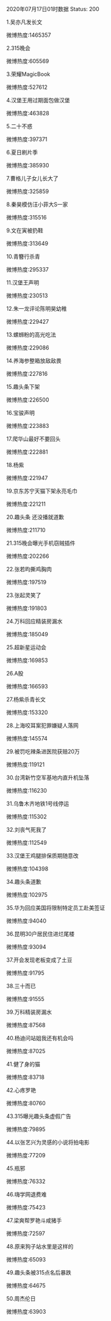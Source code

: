 2020年07月17日01时数据
Status: 200

1.吴亦凡发长文

微博热度:1465357

2.315晚会

微博热度:605569

3.荣耀MagicBook

微博热度:527612

4.汉堡王用过期面包做汉堡

微博热度:463828

5.二十不惑

微博热度:397371

6.夏日刷片季

微博热度:385930

7.曹格儿子女儿长大了

微博热度:325859

8.秦昊模仿汪小菲大S一家

微博热度:315516

9.文在寅被扔鞋

微博热度:313649

10.青簪行杀青

微博热度:295337

11.汉堡王声明

微博热度:230513

12.朱一龙评论陈明昊幼稚

微博热度:229427

13.螺蛳粉的高光吃法

微博热度:229086

14.养海参整箱放敌敌畏

微博热度:227816

15.趣头条下架

微博热度:226500

16.宝骏声明

微博热度:223883

17.爬华山最好不要回头

微博热度:222881

18.杨紫

微博热度:221947

19.京东苏宁天猫下架永亮毛巾

微博热度:221211

20.趣头条 还没播就道歉

微博热度:211710

21.315晚会曝光手机窃贼插件

微博热度:202266

22.张若昀撕鸡胸肉

微博热度:197519

23.张起灵笑了

微博热度:191803

24.万科回应精装房漏水

微博热度:185049

25.超新星运动会

微博热度:169853

26.A股

微博热度:166593

27.杨紫杀青长文

微博热度:153320

28.上海咬耳案犯罪嫌疑人落网

微博热度:145574

29.被罚吃辣条进医院获赔20万

微博热度:119121

30.台湾新竹空军基地内直升机坠落

微博热度:116230

31.乌鲁木齐地铁1号线停运

微博热度:115302

32.刘丧气死我了

微博热度:112549

33.汉堡王鸡腿排保质期随意改

微博热度:104398

34.趣头条道歉

微博热度:102975

35.华为回应美国将限制特定员工赴美签证

微博热度:94040

36.昆明30户居民住进烂尾楼

微博热度:93094

37.开会发现老板变成了土豆

微博热度:91795

38.三十而已

微博热度:91555

39.万科精装房漏水

微博热度:87568

40.杨迪问站姐我还有机会吗

微博热度:87025

41.健了身的猫

微博热度:83718

42.心疼罗艳

微博热度:80760

43.315曝光趣头条虚假广告

微博热度:79895

44.以张艺兴为灵感的小说将拍电影

微博热度:77209

45.瓶邪

微博热度:76332

46.嗨学网退费难

微博热度:75423

47.梁爽帮罗艳斗咸猪手

微博热度:72597

48.原来狗子站水里是这样的

微博热度:65093

49.趣头条被315点名后暴跌

微博热度:64675

50.周杰伦日

微博热度:63903

